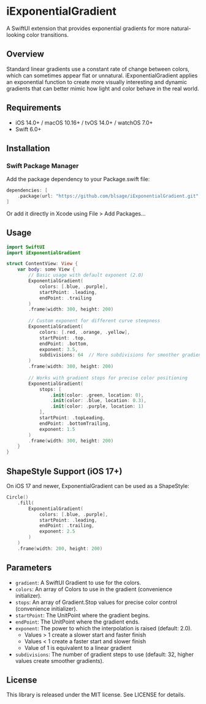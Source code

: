 # iExponentialGradient

A SwiftUI extension that provides exponential gradients for more natural-looking color transitions.

## Overview

Standard linear gradients use a constant rate of change between colors, which can sometimes appear flat or unnatural. iExponentialGradient applies an exponential function to create more visually interesting and dynamic gradients that can better mimic how light and color behave in the real world.

## Requirements

- iOS 14.0+ / macOS 10.16+ / tvOS 14.0+ / watchOS 7.0+
- Swift 6.0+

## Installation

### Swift Package Manager

Add the package dependency to your Package.swift file:

```swift
dependencies: [
    .package(url: "https://github.com/blsage/iExponentialGradient.git", from: "1.0.0")
]
```

Or add it directly in Xcode using File > Add Packages...

## Usage

```swift
import SwiftUI
import iExponentialGradient

struct ContentView: View {
    var body: some View {
        // Basic usage with default exponent (2.0)
        ExponentialGradient(
            colors: [.blue, .purple],
            startPoint: .leading, 
            endPoint: .trailing
        )
        .frame(width: 300, height: 200)
        
        // Custom exponent for different curve steepness
        ExponentialGradient(
            colors: [.red, .orange, .yellow],
            startPoint: .top,
            endPoint: .bottom,
            exponent: 3.5,
            subdivisions: 64  // More subdivisions for smoother gradients
        )
        .frame(width: 300, height: 200)
        
        // Works with gradient stops for precise color positioning
        ExponentialGradient(
            stops: [
                .init(color: .green, location: 0),
                .init(color: .blue, location: 0.3),
                .init(color: .purple, location: 1)
            ],
            startPoint: .topLeading,
            endPoint: .bottomTrailing,
            exponent: 1.5
        )
        .frame(width: 300, height: 200)
    }
}
```

## ShapeStyle Support (iOS 17+)

On iOS 17 and newer, ExponentialGradient can be used as a ShapeStyle:

```swift
Circle()
    .fill(
        ExponentialGradient(
            colors: [.blue, .purple],
            startPoint: .leading,
            endPoint: .trailing,
            exponent: 2.5
        )
    )
    .frame(width: 200, height: 200)
```

## Parameters

- `gradient`: A SwiftUI Gradient to use for the colors.
- `colors`: An array of Colors to use in the gradient (convenience initializer).
- `stops`: An array of Gradient.Stop values for precise color control (convenience initializer).
- `startPoint`: The UnitPoint where the gradient begins.
- `endPoint`: The UnitPoint where the gradient ends.
- `exponent`: The power to which the interpolation is raised (default: 2.0).
  - Values > 1 create a slower start and faster finish
  - Values < 1 create a faster start and slower finish
  - Value of 1 is equivalent to a linear gradient
- `subdivisions`: The number of gradient steps to use (default: 32, higher values create smoother gradients).

## License

This library is released under the MIT license. See LICENSE for details. 